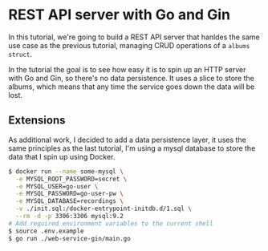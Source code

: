 # REST API server with Go and Gin

In this tutorial, we're going to build a REST API server that hanldes the same use case as the previous tutorial, managing CRUD operations of a `albums struct`.

In the tutorial the goal is to see how easy it is to spin up an HTTP server with Go and Gin, so there's no data persistence. It uses a slice to store the albums, which means that any time the service goes down the data will be lost.

## Extensions

As additional work, I decided to add a data persistence layer, it uses the same principles as the last tutorial, I'm using a mysql database to store the data that I spin up using Docker.

```bash
$ docker run --name some-mysql \
  -e MYSQL_ROOT_PASSWORD=secret \
  -e MYSQL_USER=go-user \
  -e MYSQL_PASSWORD=go-user-pw \
  -e MYSQL_DATABASE=recordings \
  -v ./init.sql:/docker-entrypoint-initdb.d/1.sql \
  --rm -d -p 3306:3306 mysql:9.2
# Add required environment variables to the current shell
$ source .env.example
$ go run ./web-service-gin/main.go
```
